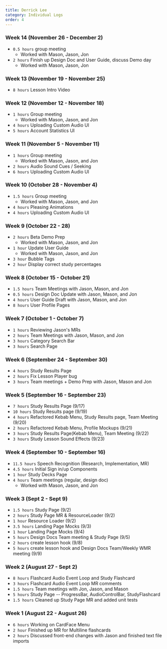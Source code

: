 ```yaml
---
title: Derrick Lee
category: Individual Logs
order: 4
---
```


### Week 14 (November 26 - December 2)
- `0.5 hours` group meeting
  - Worked with Mason, Jason, Jon
- `2 hours` Finish up Design Doc and User Guide, discuss Demo day
  - Worked with Mason, Jason, Jon
  
### Week 13 (November 19 - November 25)
 - `8 hours` Lesson Intro Video

### Week 12 (November 12 - November 18)

- `1 hours` Group meeting
  - Worked with Mason, Jason, and Jon
- `4 hours` Uploading Custom Audio UI
- `5 hours` Account Statistics UI


### Week 11 (November 5 - November 11)

- `1 hours` Group meeting
  - Worked with Mason, Jason, and Jon
- `2 hours` Audio Sound Cues / Seeking
- `6 hours` Uploading Custom Audio UI

### Week 10 (October 28 - November 4)

- `1.5 hours` Group meeting
  - Worked with Mason, Jason, and Jon
- `4 hours` Pleasing Animations
- `4 hours` Uploading Custom Audio UI

### Week 9 (October 22 - 28)

- `2 hours` Beta Demo Prep
  - Worked with Mason, Jason, and Jon
- `1 hour` Update User Guide
  - Worked with Mason, Jason, and Jon
- `3 hour` Bubble Tags
- `2 hour` Display correct study percentages

### Week 8 (October 15 - October 21)

- `1.5 hours` Team Meetings with Jason, Mason, and Jon
- `0.5 hours` Design Doc Update with Jason, Mason, and Jon
- `4 hours` User Guide Draft with Jason, Mason, and Jon
- `8 hours` User Profile Pages

### Week 7 (October 1 - October 7)

- `1 hours` Reviewing Jason's MRs
- `2 hours` Team Meetings with Jason, Mason, and Jon
- `3 hours` Category Search Bar
- `3 hours` Search Page

### Week 6 (September 24 - September 30)

- `4 hours` Study Results Page
- `2 hours` Fix Lesson Player bug
- `3 hours` Team meetings + Demo Prep with Jason, Mason and Jon

### Week 5 (September 16 - September 23)

- `7 hours` Study Results Page (9/17)
- `10 hours` Study Results page (9/19)
- `4 hours` Refactored Kebab Menu, Study Results page, Team Meeting (9/20)
- `2 hours` Refactored Kebab Menu, Profile Mockups (9/21)
- `3 hours` Study Results Page(Kebab Menu), Team Meeting (9/22)
- `3 hours` Study Lesson Sound Effects (9/23)

### Week 4 (September 10 - September 16)

- `11.5 hours` Speech Recognition (Research, Implementation, MR)
- `4.5 hours` Initial Sign in/up Components
- `1 hour` Study Decks Page
- `4 hours` Team meetings (regular, design doc)
  - Worked with Mason, Jason, and Jon

### Week 3 (Sept 2 - Sept 9)

- `1.5 hours` Study Page (9/2)
- `2 hours` Study Page MR & ResourceLoader (9/2)
- `1 hour` Resource Loader (9/2)
- `3.5 hours` Landing Page Mocks (9/3)
- `1 hour` Landing Page Mocks (9/4)
- `5 hours` Design Docs Team meeting & Study Page (9/5)
- `2 hours` create lesson hook (9/8)
- `5 hours` create lesson hook and Design Docs Team/Weekly WMR meeting (9/9)

### Week 2 (August 27 - Sept 2)

- `8 hours` Flashcard Audio Event Loop and Study Flashcard
- `3 hours` Flashcard Audio Event Loop MR comments
- `1.5 hours` Team meetings with Jon, Jason, and Mason
- `5 hours` Study Page -- ProgressBar, AudioControlBar, StudyFlashcard
- `1.5 hours` Cleaned up Study Page MR and added unit tests

### Week 1 (August 22 - August 26)

- `6 hours` Working on CardFace Menu
- `2 hour` Finished up MR for Multiline flashcards
- `2 hours` Discussed front-end changes with Jason and finished text file imports
